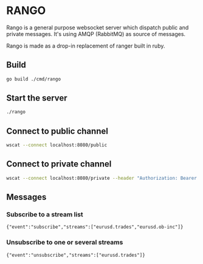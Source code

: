 # RANGO

Rango is a general purpose websocket server which dispatch public and private messages.
It's using AMQP (RabbitMQ) as source of messages.

Rango is made as a drop-in replacement of ranger built in ruby.

## Build

```bash
go build ./cmd/rango
```

## Start the server

```bash
./rango
```

## Connect to public channel

```bash
wscat --connect localhost:8080/public
```

## Connect to private channel

```bash
wscat --connect localhost:8080/private --header "Authorization: Bearer $(go run ./tools/jwt)"
```

## Messages

### Subscribe to a stream list

```
{"event":"subscribe","streams":["eurusd.trades","eurusd.ob-inc"]}
```

### Unsubscribe to one or several streams

```
{"event":"unsubscribe","streams":["eurusd.trades"]}
```
